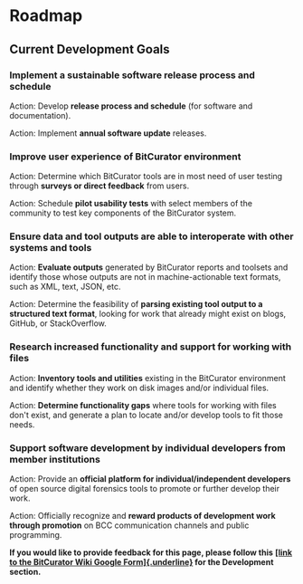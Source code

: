 # **Roadmap**

## **Current Development Goals**

### **Implement a sustainable software release process and schedule**

Action: Develop **release process and schedule** (for software and
documentation).

Action: Implement **annual software update** releases.

### **Improve user experience of BitCurator environment**

Action: Determine which BitCurator tools are in most need of user
testing through **surveys or direct feedback** from users.

Action: Schedule **pilot usability tests** with select members of the
community to test key components of the BitCurator system.

### **Ensure data and tool outputs are able to interoperate with other systems and tools**

Action: **Evaluate outputs** generated by BitCurator reports and
toolsets and identify those whose outputs are not in machine-actionable
text formats, such as XML, text, JSON, etc.

Action: Determine the feasibility of **parsing existing tool output to a
structured text format**, looking for work that already might exist on
blogs, GitHub, or StackOverflow.

### **Research increased functionality and support for working with files**

Action: **Inventory tools and utilities** existing in the BitCurator
environment and identify whether they work on disk images and/or
individual files.

Action: **Determine functionality gaps** where tools for working with
files don't exist, and generate a plan to locate and/or develop tools to
fit those needs.

### **Support software development by individual developers from member institutions**

Action: Provide an **official platform for individual/independent
developers** of open source digital forensics tools to promote or
further develop their work.

Action: Officially recognize and **reward products of development work
through promotion** on BCC communication channels and public
programming.

**If you would like to provide feedback for this page, please follow
this** **[[link to the BitCurator Wiki Google
Form]{.underline}](https://docs.google.com/forms/d/e/1FAIpQLScRk8obKFl7tDb1NqdxlNfY9doy7r_WIkCTAiB2nE-r0D5b2Q/viewform?usp=sf_link)
for the Development section.**
